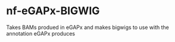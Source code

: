 # nf-eGAPx-BIGWIG
 Takes BAMs produed in eGAPx and makes bigwigs to use with the annotation eGAPx produces
